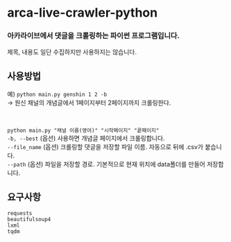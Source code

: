 # arca-live-crawler-python

### 아카라이브에서 댓글을 크롤링하는 파이썬 프로그램입니다.

제목, 내용도 일단 수집하지만 사용하지는 않습니다.

## 사용방법

예) `python main.py genshin 1 2 -b`  
 -> 원신 채널의 개념글에서 1페이지부터 2페이지까지 크롤링한다.

</br>

`python main.py "채널 이름(영어)" "시작페이지" "끝페이지"`  
`-b, --best` (옵션) 사용하면 개념글 페이지에서 크롤링합니다.  
`--file_name` (옵션) 크롤링할 댓글을 저장할 파일 이름. 자동으로 뒤에 .csv가 붙습니다.  
`--path` (옵션) 파일을 저장할 경로. 기본적으로 현재 위치에 data폴더를 만들어 저장합니다.

## 요구사항
`requests`  
`beautifulsoup4`  
`lxml`  
`tqdm`